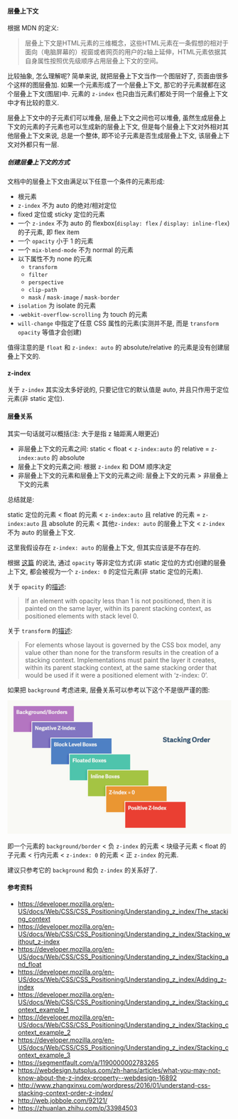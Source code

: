 #### 层叠上下文

根据 MDN 的定义:

> 层叠上下文是HTML元素的三维概念，这些HTML元素在一条假想的相对于面向（电脑屏幕的）视窗或者网页的用户的z轴上延伸，HTML元素依据其自身属性按照优先级顺序占用层叠上下文的空间。

比较抽象, 怎么理解呢? 简单来说, 就把层叠上下文当作一个图层好了, 页面由很多个这样的图层叠加. 如果一个元素形成了一个层叠上下文, 那它的子元素就都在这个层叠上下文(图层)中. 元素的 `z-index` 也只由当元素们都处于同一个层叠上下文中才有比较的意义.

层叠上下文中的子元素们可以堆叠, 层叠上下文之间也可以堆叠, 虽然生成层叠上下文的元素的子元素也可以生成新的层叠上下文, 但是每个层叠上下文对外相对其他层叠上下文来说, 总是一个整体, 即不论子元素是否生成层叠上下文, 该层叠上下文对外都只有一层.



##### 创建层叠上下文的方式

文档中的层叠上下文由满足以下任意一个条件的元素形成:

* 根元素
* `z-index` 不为 auto 的绝对/相对定位
* fixed 定位或 sticky 定位的元素
* 一个 `z-index` 不为 auto 的 flexbox(`display: flex` / `display: inline-flex`) 的子元素, 即 flex item
* 一个 `opacity` 小于 1 的元素
* 一个 `mix-blend-mode` 不为 normal 的元素
* 以下属性不为 none 的元素
  * `transform`
  * `filter`
  * `perspective`
  * `clip-path`
  * `mask` / `mask-image` / `mask-border`
* `isolation` 为 isolate 的元素
* `-webkit-overflow-scrolling` 为 touch 的元素
* `will-change` 中指定了任意 CSS 属性的元素(实测并不是, 而是 `transform` `opacity` 等值才会创建)

值得注意的是 `float` 和 `z-index: auto` 的 absolute/relative 的元素是没有创建层叠上下文的.



#### z-index

关于 `z-index` 其实没太多好说的, 只要记住它的默认值是 auto, 并且只作用于定位元素(非 static 定位).





#### 层叠关系

其实一句话就可以概括(注: 大于是指 z 轴距离人眼更近)

* 非层叠上下文的元素之间: static < float < `z-index:auto` 的 relative = `z-index:auto` 的 absolute
* 层叠上下文的元素之间: 根据 `z-index` 和 DOM 顺序决定
* 非层叠上下文的元素和层叠上下文的元素之间: 层叠上下文的元素 > 非层叠上下文的元素

总结就是:

static 定位的元素 < float 的元素 < `z-index:auto` 且 relative 的元素 = `z-index:auto` 且 absolute 的元素 < 其他`z-index: auto` 的层叠上下文 < `z-index` 不为 auto 的层叠上下文.

这里我假设存在 `z-index: auto` 的层叠上下文, 但其实应该是不存在的.

根据 [这篇](https://segmentfault.com/a/1190000002783265) 的说法, 通过 `opacity` 等非定位方式(非 static 定位的方式)创建的层叠上下文, 都会被视为一个 `z-index: 0` 的定位元素(非 static 定位的元素).

关于 `opacity` 的[描述](https://www.w3.org/TR/css-color-3/#transparency):

> If an element with opacity less than 1 is not positioned, then it is painted on the same layer, within its parent stacking context, as positioned elements with stack level 0.

关于 `transform` 的[描述](https://www.w3.org/TR/css-transforms-1/#transform-rendering):

> For elements whose layout is governed by the CSS box model, any value other than none for the transform results in the creation of a stacking context. Implementations must paint the layer it creates, within its parent stacking context, at the same stacking order that would be used if it were a positioned element with ‘z-index: 0’. 



如果把 `background` 考虑进来, 层叠关系可以参考以下这个不是很严谨的图:

![img22](./images/img22.png)

即一个元素的 `background/border` < 负 `z-index` 的元素 < 块级子元素 < float 的子元素 < 行内元素 < `z-index: 0` 的元素 < 正 `z-index` 的元素.

建议只参考它的 `background` 和负 `z-index` 的关系好了.



#### 参考资料

* https://developer.mozilla.org/en-US/docs/Web/CSS/CSS_Positioning/Understanding_z_index/The_stacking_context
* https://developer.mozilla.org/en-US/docs/Web/CSS/CSS_Positioning/Understanding_z_index/Stacking_without_z-index
* https://developer.mozilla.org/en-US/docs/Web/CSS/CSS_Positioning/Understanding_z_index/Stacking_and_float
* https://developer.mozilla.org/en-US/docs/Web/CSS/CSS_Positioning/Understanding_z_index/Adding_z-index
* https://developer.mozilla.org/en-US/docs/Web/CSS/CSS_Positioning/Understanding_z_index/Stacking_context_example_1
* https://developer.mozilla.org/en-US/docs/Web/CSS/CSS_Positioning/Understanding_z_index/Stacking_context_example_2
* https://developer.mozilla.org/en-US/docs/Web/CSS/CSS_Positioning/Understanding_z_index/Stacking_context_example_3
* https://segmentfault.com/a/1190000002783265
* https://webdesign.tutsplus.com/zh-hans/articles/what-you-may-not-know-about-the-z-index-property--webdesign-16892
* http://www.zhangxinxu.com/wordpress/2016/01/understand-css-stacking-context-order-z-index/
* http://web.jobbole.com/92121/
* https://zhuanlan.zhihu.com/p/33984503

